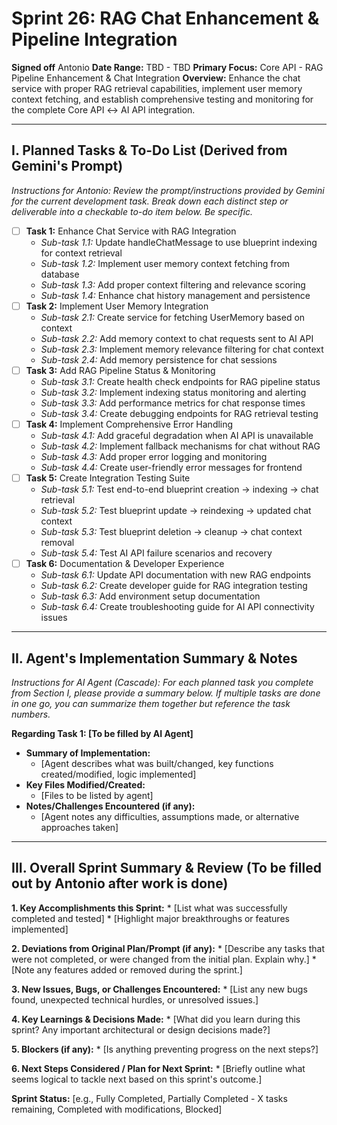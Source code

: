 # Sprint 26: RAG Chat Enhancement & Pipeline Integration

**Signed off** Antonio
**Date Range:** TBD - TBD
**Primary Focus:** Core API - RAG Pipeline Enhancement & Chat Integration
**Overview:** Enhance the chat service with proper RAG retrieval capabilities, implement user memory context fetching, and establish comprehensive testing and monitoring for the complete Core API ↔ AI API integration.

---

## I. Planned Tasks & To-Do List (Derived from Gemini's Prompt)

*Instructions for Antonio: Review the prompt/instructions provided by Gemini for the current development task. Break down each distinct step or deliverable into a checkable to-do item below. Be specific.*

- [ ] **Task 1:** Enhance Chat Service with RAG Integration
    - *Sub-task 1.1:* Update handleChatMessage to use blueprint indexing for context retrieval
    - *Sub-task 1.2:* Implement user memory context fetching from database
    - *Sub-task 1.3:* Add proper context filtering and relevance scoring
    - *Sub-task 1.4:* Enhance chat history management and persistence
- [ ] **Task 2:** Implement User Memory Integration
    - *Sub-task 2.1:* Create service for fetching UserMemory based on context
    - *Sub-task 2.2:* Add memory context to chat requests sent to AI API
    - *Sub-task 2.3:* Implement memory relevance filtering for chat context
    - *Sub-task 2.4:* Add memory persistence for chat sessions
- [ ] **Task 3:** Add RAG Pipeline Status & Monitoring
    - *Sub-task 3.1:* Create health check endpoints for RAG pipeline status
    - *Sub-task 3.2:* Implement indexing status monitoring and alerting
    - *Sub-task 3.3:* Add performance metrics for chat response times
    - *Sub-task 3.4:* Create debugging endpoints for RAG retrieval testing
- [ ] **Task 4:** Implement Comprehensive Error Handling
    - *Sub-task 4.1:* Add graceful degradation when AI API is unavailable
    - *Sub-task 4.2:* Implement fallback mechanisms for chat without RAG
    - *Sub-task 4.3:* Add proper error logging and monitoring
    - *Sub-task 4.4:* Create user-friendly error messages for frontend
- [ ] **Task 5:** Create Integration Testing Suite
    - *Sub-task 5.1:* Test end-to-end blueprint creation → indexing → chat retrieval
    - *Sub-task 5.2:* Test blueprint update → reindexing → updated chat context
    - *Sub-task 5.3:* Test blueprint deletion → cleanup → chat context removal
    - *Sub-task 5.4:* Test AI API failure scenarios and recovery
- [ ] **Task 6:** Documentation & Developer Experience
    - *Sub-task 6.1:* Update API documentation with new RAG endpoints
    - *Sub-task 6.2:* Create developer guide for RAG integration testing
    - *Sub-task 6.3:* Add environment setup documentation
    - *Sub-task 6.4:* Create troubleshooting guide for AI API connectivity issues

---

## II. Agent's Implementation Summary & Notes

*Instructions for AI Agent (Cascade): For each planned task you complete from Section I, please provide a summary below. If multiple tasks are done in one go, you can summarize them together but reference the task numbers.*

**Regarding Task 1: [To be filled by AI Agent]**
* **Summary of Implementation:**
    * [Agent describes what was built/changed, key functions created/modified, logic implemented]
* **Key Files Modified/Created:**
    * [Files to be listed by agent]
* **Notes/Challenges Encountered (if any):**
    * [Agent notes any difficulties, assumptions made, or alternative approaches taken]

---

## III. Overall Sprint Summary & Review (To be filled out by Antonio after work is done)

**1. Key Accomplishments this Sprint:**
    * [List what was successfully completed and tested]
    * [Highlight major breakthroughs or features implemented]

**2. Deviations from Original Plan/Prompt (if any):**
    * [Describe any tasks that were not completed, or were changed from the initial plan. Explain why.]
    * [Note any features added or removed during the sprint.]

**3. New Issues, Bugs, or Challenges Encountered:**
    * [List any new bugs found, unexpected technical hurdles, or unresolved issues.]

**4. Key Learnings & Decisions Made:**
    * [What did you learn during this sprint? Any important architectural or design decisions made?]

**5. Blockers (if any):**
    * [Is anything preventing progress on the next steps?]

**6. Next Steps Considered / Plan for Next Sprint:**
    * [Briefly outline what seems logical to tackle next based on this sprint's outcome.]

**Sprint Status:** [e.g., Fully Completed, Partially Completed - X tasks remaining, Completed with modifications, Blocked]
